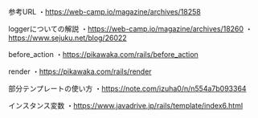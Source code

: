 参考URL
・https://web-camp.io/magazine/archives/18258

loggerについての解説
・https://web-camp.io/magazine/archives/18260
・https://www.sejuku.net/blog/26022

before_action
・https://pikawaka.com/rails/before_action

render
・https://pikawaka.com/rails/render

部分テンプレートの使い方
・https://note.com/izuha0/n/n554a7b093364

インスタンス変数
・https://www.javadrive.jp/rails/template/index6.html